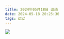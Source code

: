 ```yaml
---
title: 2024年05月18日 运动
date: 2024-05-18 20:25:30
tags: 运动
---
```


<link rel="stylesheet" href="/../css/images.css">


<!-- more -->

<img class="half" src="/../images/exercise/2024-05-18.jpg"></img>
